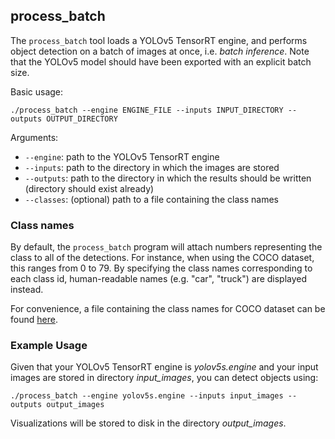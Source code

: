 ## process_batch

The ```process_batch``` tool loads a YOLOv5 TensorRT engine, and performs object detection on a batch of images at once, i.e. <em>batch inference</em>. Note that the YOLOv5 model should have been exported with an explicit batch size.

Basic usage:
```
./process_batch --engine ENGINE_FILE --inputs INPUT_DIRECTORY --outputs OUTPUT_DIRECTORY
```

Arguments:
- ```--engine```: path to the YOLOv5 TensorRT engine
- ```--inputs```: path to the directory in which the images are stored
- ```--outputs```: path to the directory in which the results should be written (directory should exist already)
- ```--classes```: (optional) path to a file containing the class names


### Class names

By default, the ```process_batch``` program will attach numbers representing the class to all of the detections. For instance, when using the COCO dataset, this ranges from 0 to 79. By specifying the class names corresponding to each class id, human-readable names (e.g. "car", "truck") are displayed instead.

For convenience, a file containing the class names for COCO dataset can be found [here](../coco.txt).

### Example Usage

Given that your YOLOv5 TensorRT engine is <em>yolov5s.engine</em> and your input images are stored in directory <em>input_images</em>, you can detect objects using:
```
./process_batch --engine yolov5s.engine --inputs input_images --outputs output_images
```
Visualizations will be stored to disk in the directory <em>output_images</em>.
